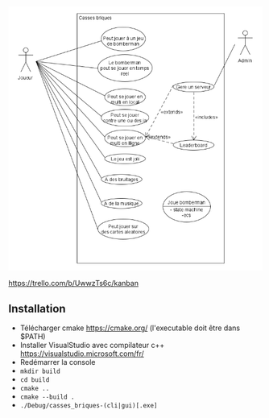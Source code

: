 ![Use cases](use%20case%20v2.png)

https://trello.com/b/UwwzTs6c/kanban

## Installation

* Télécharger cmake https://cmake.org/ 
(l'executable doit être dans $PATH)
* Installer VisualStudio avec compilateur c++ https://visualstudio.microsoft.com/fr/
* Redémarrer la console
* `mkdir build`
* `cd build`
* `cmake ..`
* `cmake --build .`
* `./Debug/casses_briques-(cli|gui)[.exe]`

